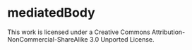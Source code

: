 mediatedBody
============


This work is licensed under a Creative Commons Attribution-NonCommercial-ShareAlike 3.0 Unported License.
